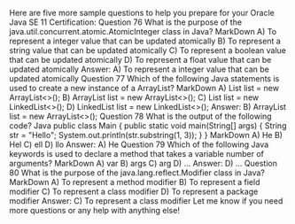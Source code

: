 Here are five more sample questions to help you prepare for your Oracle Java SE 11 Certification:
Question 76
What is the purpose of the java.util.concurrent.atomic.AtomicInteger class in Java?
MarkDown
A) To represent a integer value that can be updated atomically
B) To represent a string value that can be updated atomically
C) To represent a boolean value that can be updated atomically
D) To represent a float value that can be updated atomically
Answer: A) To represent a integer value that can be updated atomically
Question 77
Which of the following Java statements is used to create a new instance of a ArrayList?
MarkDown
A) List<String> list = new ArrayList<>();
B) ArrayList<String> list = new ArrayList<>();
C) List<String> list = new LinkedList<>();
D) LinkedList<String> list = new LinkedList<>();
Answer: B) ArrayList<String> list = new ArrayList<>();
Question 78
What is the output of the following code?
Java
public class Main {
  public static void main(String[] args) {
    String str = "Hello";
    System.out.println(str.substring(1, 3));
  }
}
MarkDown
A) He
B) Hel
C) ell
D) llo
Answer: A) He
Question 79
Which of the following Java keywords is used to declare a method that takes a variable number of arguments?
MarkDown
A) var
B) args
C) arg
D) ...
Answer: D) ...
Question 80
What is the purpose of the java.lang.reflect.Modifier class in Java?
MarkDown
A) To represent a method modifier
B) To represent a field modifier
C) To represent a class modifier
D) To represent a package modifier
Answer: C) To represent a class modifier
Let me know if you need more questions or any help with anything else!